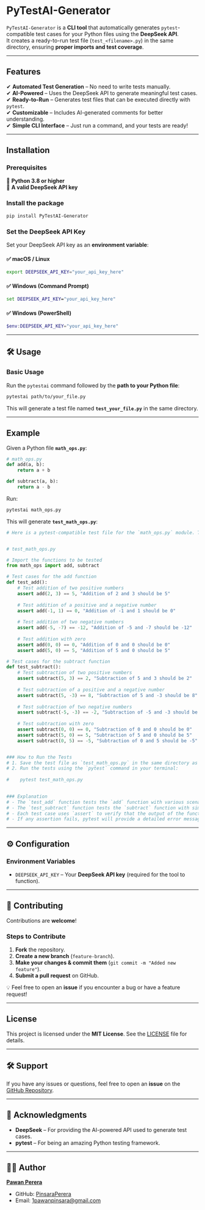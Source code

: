 # PyTestAI-Generator

`PyTestAI-Generator` is a **CLI tool** that automatically generates `pytest`-compatible test cases for your Python files using the **DeepSeek API**.  
It creates a ready-to-run test file (`test_<filename>.py`) in the same directory, ensuring **proper imports and test coverage**.

---

## Features  

✔ **Automated Test Generation** – No need to write tests manually.  
✔ **AI-Powered** – Uses the DeepSeek API to generate meaningful test cases.  
✔ **Ready-to-Run** – Generates test files that can be executed directly with `pytest`.  
✔ **Customizable** – Includes AI-generated comments for better understanding.  
✔ **Simple CLI Interface** – Just run a command, and your tests are ready!  

---

## Installation  

### **Prerequisites**  
🔹 **Python 3.8 or higher**  
🔹 **A valid DeepSeek API key**  

### **Install the package**  
```bash
pip install PyTestAI-Generator
```

### **Set the DeepSeek API Key**  
Set your DeepSeek API key as an **environment variable**:  

#### ✅ macOS / Linux  
```bash
export DEEPSEEK_API_KEY="your_api_key_here"
```

#### ✅ Windows (Command Prompt)  
```cmd
set DEEPSEEK_API_KEY="your_api_key_here"
```

#### ✅ Windows (PowerShell)  
```powershell
$env:DEEPSEEK_API_KEY="your_api_key_here"
```

---

## 🛠 Usage  

### **Basic Usage**  
Run the `pytestai` command followed by the **path to your Python file**:  
```bash
pytestai path/to/your_file.py
```

This will generate a test file named **`test_your_file.py`** in the same directory.

---

## Example  

Given a Python file **`math_ops.py`**:  
```python
# math_ops.py
def add(a, b):
    return a + b

def subtract(a, b):
    return a - b
```

Run:  
```bash
pytestai math_ops.py
```

This will generate **`test_math_ops.py`**:  
```python
# Here is a pytest-compatible test file for the `math_ops.py` module. This test file imports the `add` and `subtract` functions and includes test cases to verify their functionality.


# test_math_ops.py

# Import the functions to be tested
from math_ops import add, subtract

# Test cases for the add function
def test_add():
    # Test addition of two positive numbers
    assert add(2, 3) == 5, "Addition of 2 and 3 should be 5"
    
    # Test addition of a positive and a negative number
    assert add(-1, 1) == 0, "Addition of -1 and 1 should be 0"
    
    # Test addition of two negative numbers
    assert add(-5, -7) == -12, "Addition of -5 and -7 should be -12"
    
    # Test addition with zero
    assert add(0, 0) == 0, "Addition of 0 and 0 should be 0"
    assert add(5, 0) == 5, "Addition of 5 and 0 should be 5"

# Test cases for the subtract function
def test_subtract():
    # Test subtraction of two positive numbers
    assert subtract(5, 3) == 2, "Subtraction of 5 and 3 should be 2"
    
    # Test subtraction of a positive and a negative number
    assert subtract(5, -3) == 8, "Subtraction of 5 and -3 should be 8"
    
    # Test subtraction of two negative numbers
    assert subtract(-5, -3) == -2, "Subtraction of -5 and -3 should be -2"
    
    # Test subtraction with zero
    assert subtract(0, 0) == 0, "Subtraction of 0 and 0 should be 0"
    assert subtract(5, 0) == 5, "Subtraction of 5 and 0 should be 5"
    assert subtract(0, 5) == -5, "Subtraction of 0 and 5 should be -5"


### How to Run the Tests
# 1. Save the test file as `test_math_ops.py` in the same directory as `math_ops.py`.
# 2. Run the tests using the `pytest` command in your terminal:
   
#    pytest test_math_ops.py
   

### Explanation
# - The `test_add` function tests the `add` function with various scenarios, including positive numbers, negative numbers, and zero.
# - The `test_subtract` function tests the `subtract` function with similar scenarios.
# - Each test case uses `assert` to verify that the output of the function matches the expected result.
# - If any assertion fails, pytest will provide a detailed error message indicating which test case failed and why.

```
---

## ⚙ Configuration  

### **Environment Variables**  
- `DEEPSEEK_API_KEY` – Your **DeepSeek API key** (required for the tool to function).

---

## 🎯 Contributing  

Contributions are **welcome**!

### **Steps to Contribute**  
1. **Fork** the repository.  
2. **Create a new branch** (`feature-branch`).  
3. **Make your changes & commit them** (`git commit -m "Added new feature"`).  
4. **Submit a pull request** on GitHub.  

💡 Feel free to open an **issue** if you encounter a bug or have a feature request!

---

## License  

This project is licensed under the **MIT License**. See the [LICENSE](LICENSE) file for details.

---

## 🛠 Support  

If you have any issues or questions, feel free to open an **issue** on the  
[GitHub Repository](https://github.com/PinsaraPerera/PyTestAI).

---

## 🙌 Acknowledgments  

- **DeepSeek** – For providing the AI-powered API used to generate test cases.  
- **pytest** – For being an amazing Python testing framework.  

---

## 👨‍💻 Author  

**[Pawan Perera](https://www.pawanperera.com)**  
- GitHub: [PinsaraPerera](https://github.com/PinsaraPerera)  
- Email: 1pawanpinsara@gmail.com  
